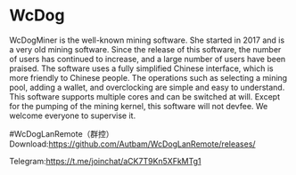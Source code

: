 # WcDog
WcDogMiner is the well-known mining software. She started in 2017 and is a very old mining software. Since the release of this software, the number of users has continued to increase, and a large number of users have been praised. The software uses a fully simplified Chinese interface, which is more friendly to Chinese people. The operations such as selecting a mining pool, adding a wallet, and overclocking are simple and easy to understand. This software supports multiple cores and can be switched at will. Except for the pumping of the mining kernel, this software will not devfee. We welcome everyone to supervise it. 

#WcDogLanRemote（群控）
Download:https://github.com/Autbam/WcDogLanRemote/releases/

Telegram:https://t.me/joinchat/aCK7T9Kn5XFkMTg1
